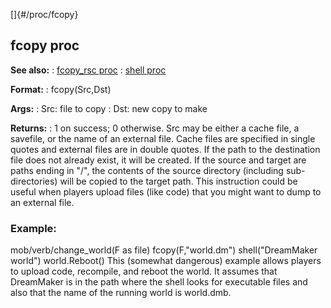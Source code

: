 []{#/proc/fcopy}
  ## fcopy proc
  **See also:**
  :   [fcopy_rsc proc](ref/proc/fcopy_rsc)
  :   [shell proc](ref/proc/shell)
  <!-- -->
  **Format:**
  :   fcopy(Src,Dst)
  <!-- -->
  **Args:**
  :   Src: file to copy
  :   Dst: new copy to make
  <!-- -->
  **Returns:**
  :   1 on success; 0 otherwise.
  Src may be either a cache file, a savefile, or the name of an external
  file. Cache files are specified in single quotes and external files are
  in double quotes. If the path to the destination file does not already
  exist, it will be created.
  If the source and target are paths ending in \"/\", the contents of the
  source directory (including sub-directories) will be copied to the
  target path.
  This instruction could be useful when players upload files (like code)
  that you might want to dump to an external file.
  ### Example:
  mob/verb/change_world(F as file) fcopy(F,\"world.dm\")
  shell(\"DreamMaker world\") world.Reboot()
  This (somewhat dangerous) example allows players to upload code,
  recompile, and reboot the world. It assumes that DreamMaker is in the
  path where the shell looks for executable files and also that the name
  of the running world is world.dmb.